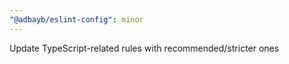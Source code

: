 ```yaml
---
"@adbayb/eslint-config": minor
---
```


Update TypeScript-related rules with recommended/stricter ones
